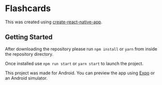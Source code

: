# Flashcards

This was created using [create-react-native-app]( https://github.com/react-community/create-react-native-app ).

## Getting Started

After downloading the repository please run `npm install` or `yarn` from inside the repository directory.

Once installed use `npm run start` or `yarn start` to launch the project.

This project was made for Android. You can preview the app using [Expo](https://github.com/expo/expo) or an Android simulator.
